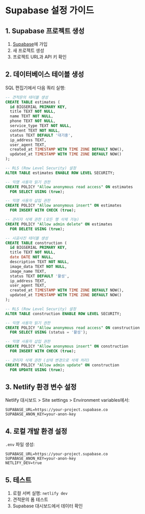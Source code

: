 # Supabase 설정 가이드

## 1. Supabase 프로젝트 생성

1. [Supabase](https://supabase.com)에 가입
2. 새 프로젝트 생성
3. 프로젝트 URL과 API 키 확인

## 2. 데이터베이스 테이블 생성

SQL 편집기에서 다음 쿼리 실행:

```sql
-- 견적문의 테이블 생성
CREATE TABLE estimates (
  id BIGSERIAL PRIMARY KEY,
  title TEXT NOT NULL,
  name TEXT NOT NULL,
  phone TEXT NOT NULL,
  service_type TEXT NOT NULL,
  content TEXT NOT NULL,
  status TEXT DEFAULT '대기중',
  ip_address TEXT,
  user_agent TEXT,
  created_at TIMESTAMP WITH TIME ZONE DEFAULT NOW(),
  updated_at TIMESTAMP WITH TIME ZONE DEFAULT NOW()
);

-- RLS (Row Level Security) 설정
ALTER TABLE estimates ENABLE ROW LEVEL SECURITY;

-- 익명 사용자 읽기 권한
CREATE POLICY "Allow anonymous read access" ON estimates
  FOR SELECT USING (true);

-- 익명 사용자 삽입 권한
CREATE POLICY "Allow anonymous insert" ON estimates
  FOR INSERT WITH CHECK (true);

-- 관리자 삭제 권한 (모든 행 삭제 가능)
CREATE POLICY "Allow admin delete" ON estimates
  FOR DELETE USING (true);

-- 시공사진 테이블 생성
CREATE TABLE construction (
  id BIGSERIAL PRIMARY KEY,
  title TEXT NOT NULL,
  date DATE NOT NULL,
  description TEXT NOT NULL,
  image_data TEXT NOT NULL,
  image_name TEXT,
  status TEXT DEFAULT '활성',
  ip_address TEXT,
  user_agent TEXT,
  created_at TIMESTAMP WITH TIME ZONE DEFAULT NOW(),
  updated_at TIMESTAMP WITH TIME ZONE DEFAULT NOW()
);

-- RLS (Row Level Security) 설정
ALTER TABLE construction ENABLE ROW LEVEL SECURITY;

-- 익명 사용자 읽기 권한
CREATE POLICY "Allow anonymous read access" ON construction
  FOR SELECT USING (status = '활성');

-- 익명 사용자 삽입 권한
CREATE POLICY "Allow anonymous insert" ON construction
  FOR INSERT WITH CHECK (true);

-- 관리자 삭제 권한 (상태 변경으로 삭제 처리)
CREATE POLICY "Allow admin update" ON construction
  FOR UPDATE USING (true);
```

## 3. Netlify 환경 변수 설정

Netlify 대시보드 > Site settings > Environment variables에서:

```
SUPABASE_URL=https://your-project.supabase.co
SUPABASE_ANON_KEY=your-anon-key
```

## 4. 로컬 개발 환경 설정

`.env` 파일 생성:

```
SUPABASE_URL=https://your-project.supabase.co
SUPABASE_ANON_KEY=your-anon-key
NETLIFY_DEV=true
```

## 5. 테스트

1. 로컬 서버 실행: `netlify dev`
2. 견적문의 폼 테스트
3. Supabase 대시보드에서 데이터 확인 